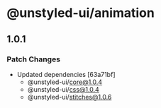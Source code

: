 # @unstyled-ui/animation

## 1.0.1

### Patch Changes

- Updated dependencies [63a71bf]
  - @unstyled-ui/core@1.0.4
  - @unstyled-ui/css@1.0.4
  - @unstyled-ui/stitches@1.0.6
